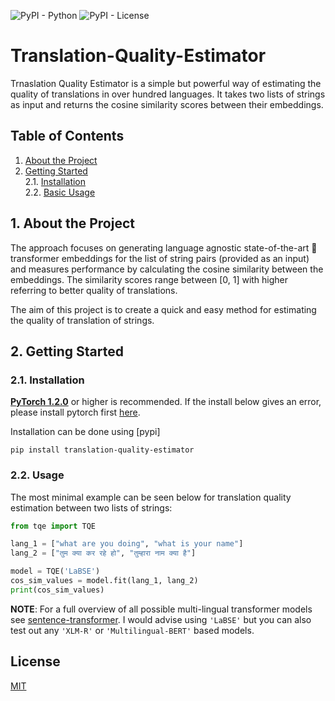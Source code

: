 ![PyPI - Python](https://img.shields.io/badge/python-3.6%20|%203.7%20|%203.8-blue.svg)
![PyPI - License](https://img.shields.io/badge/license-MIT-green.svg)


# Translation-Quality-Estimator

Trnaslation Quality Estimator is a simple but powerful way of estimating the quality of translations in over hundred languages. It takes two lists of strings as input and returns the cosine similarity scores between their embeddings.

<a name="toc"/></a>
## Table of Contents  
<!--ts-->
   1. [About the Project](#about)  
   2. [Getting Started](#gettingstarted)    
        2.1. [Installation](#installation)    
        2.2. [Basic Usage](#usage)
<!--te-->


<a name="about"/></a>
## 1. About the Project

The approach focuses on generating language agnostic state-of-the-art 🤗 transformer embeddings for the list of string pairs (provided as an input) and measures performance by calculating the cosine similarity between the embeddings. The similarity scores range between [0, 1] with higher referring to better quality of translations.

The aim of this project is to create a quick and easy method for estimating the quality of translation of strings.

<a name="gettingstarted"/></a>
## 2. Getting Started 

<a name="installation"/></a>
###  2.1. Installation
**[PyTorch 1.2.0](https://pytorch.org/get-started/locally/)** or higher is recommended. If the install below gives an error, please install pytorch first [here](https://pytorch.org/get-started/locally/).

Installation can be done using [pypi]

```
pip install translation-quality-estimator
```

<a name="usage"/></a>
###  2.2. Usage

The most minimal example can be seen below for translation quality estimation between two lists of strings:
```python
from tqe import TQE

lang_1 = ["what are you doing", "what is your name"]
lang_2 = ["तुम क्या कर रहे हो", "तुम्हारा नाम क्या है"]

model = TQE('LaBSE')
cos_sim_values = model.fit(lang_1, lang_2)
print(cos_sim_values)
```

**NOTE**: For a full overview of all possible multi-lingual transformer models see [sentence-transformer](https://www.sbert.net/docs/pretrained_models.html).
I would advise using `'LaBSE'` but you can also test out any `'XLM-R'` or `'Multilingual-BERT'` based models.

## License
[MIT](LICENSE)